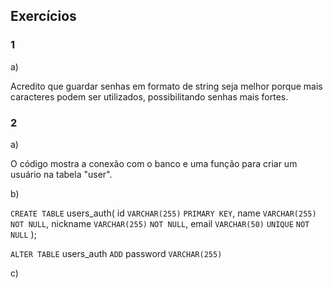 ## Exercícios

### 1

a)

Acredito que guardar senhas em formato de string seja melhor porque mais caracteres podem ser utilizados, possibilitando senhas mais fortes.

### 2

a)

O código mostra a conexão com o banco e uma função para criar um usuário na tabela "user".

b)

`CREATE TABLE` users_auth(
id `VARCHAR(255)` `PRIMARY KEY`,
name `VARCHAR(255)` `NOT NULL`,
nickname `VARCHAR(255)` `NOT NULL`,
email `VARCHAR(50)` `UNIQUE` `NOT NULL`
);

`ALTER TABLE` users_auth
`ADD` password `VARCHAR(255)`

c)
